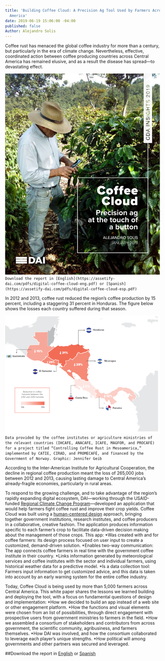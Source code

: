 ```yaml
---
title: 'Building Coffee Cloud: A Precision Ag Tool Used by Farmers Across Central
  America'
date: 2019-06-19 15:06:00 -04:00
published: false
Author: Alejandro Solis
---
```


Coffee rust has menaced the global coffee industry for more than a century, but particularly in the era of climate change. Nevertheless, effective, coordinated action between coffee producing countries across Central America has remained elusive, and as a result the disease has spread—to devastating effect. 

![cover1.png](/uploads/cover1.png)`Download the report in [English](https://assetify-dai.com/pdfs/digital-coffee-cloud-eng.pdf) or [Spanish](https://assetify-dai.com/pdfs/digital-coffee-cloud-esp.pdf)`

In 2012 and 2013, coffee rust reduced the region’s coffee production by 15 percent, including a staggering 31 percent in Honduras. The figure below shows the losses each country suffered during that season. 

![chart image-658d85.PNG](/uploads/chart%20image-658d85.PNG)`Data provided by the coffee institutes or agriculture ministries of the relevant countries (IHCAFE, ANACAFE, ICAFE, MAGFOR, and PROCAFÉ) for a project titled “Controlling Coffee Rust in Mesoamerica,” implemented by CATIE, CIRAD, and PROMECAFÉ, and financed by the Government of Norway. Graphic: Jennifer Geib`

According to the Inter-American Institute for Agricultural Cooperation, the decline in regional coffee production meant the loss of 265,000 jobs between 2012 and 2013, causing lasting damage to Central America’s already-fragile economies, particularly in rural areas.

To respond to the growing challenge, and to take advantage of the region’s rapidly expanding digital ecosystem, DAI—working through the USAID-funded [Regional Climate Change Program](https://www.dai.com/our-work/projects/usaid-central-america-regional-climate-change-program-rccp-programa-regional-de)—developed an application that would help farmers fight coffee rust and improve their crop yields.
Coffee Cloud was built using a [human-centered design](https://dai-global-digital.com/dai-launches-human-centered-design-whitepaper.html) approach, bringing together government institutions, research institutes, and coffee producers in a collaborative, creative fashion. The application produces information specific to each farmer’s crop to facilitate data-driven decision making about the management of those crops. This app:
*Was created with and for coffee farmers: Its design process focused on user input to create a customized, demand-driven solution.
*Enables two-way communication: The app connects coffee farmers in real time with the government coffee institute in their country.
*Links information generated by meteorological services and coffee institutes with the sector and individual farmers, using historical weather data for a predictive model.
*Is a data collection tool: Farmers input information to get customized advice, and this data is taken into account by an early warning system for the entire coffee industry.

Today, Coffee Cloud is being used by more than 5,000 farmers across Central America. This white paper shares the lessons we learned building and deploying the tool, with a focus on fundamental questions of design and implementation:
*How we decided to build an app instead of a web site or other engagement platform.
*How the functions and visual elements were chosen from an list of possibilities, through direct engagement with prospective users from government ministries to farmers in the field.
*How we assembled a consortium of stakeholders and contributors from across government, the scientific community, agribusiness, and farmers themselves. 
*How DAI was involved, and how the consortium collaborated to leverage each player’s unique strengths.
*How political will among governments and other partners was secured and leveraged.  


##Download the report in [English](https://assetify-dai.com/pdfs/digital-coffee-cloud-eng.pdf) or [Spanish](https://assetify-dai.com/pdfs/digital-coffee-cloud-esp.pdf)